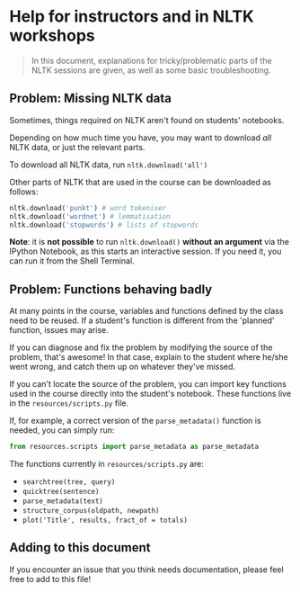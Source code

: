 # Help for instructors and in NLTK workshops

> In this document, explanations for tricky/problematic parts of the NLTK sessions are given, as well as some basic troubleshooting.

## Problem: Missing NLTK data

Sometimes, things required on NLTK aren't found on students' notebooks.

Depending on how much time you have, you may want to download *all* NLTK data, or just the relevant parts.

To download all NLTK data, run `nltk.download('all')`

Other parts of NLTK that are used in the course can be downloaded as follows:

```python
nltk.download('punkt') # word tokeniser
nltk.download('wordnet') # lemmatisation
nltk.download('stopwords') # lists of stopwords
```

**Note**: it is **not possible** to run `nltk.download()` **without an argument** via the IPython Notebook, as this starts an interactive session. If you need it, you can run it from the Shell Terminal.

## Problem: Functions behaving badly

At many points in the course, variables and functions defined by the class need to be reused. If a student's function is different from the 'planned' function, issues may arise.

If you can diagnose and fix the problem by modifying the source of the problem, that's awesome! In that case, explain to the student where he/she went wrong, and catch them up on whatever they've missed.

If you can't locate the source of the problem, you can import key functions used in the course directly into the student's notebook. These functions live in the `resources/scripts.py` file.

If, for example, a correct version of the `parse_metadata()` function is needed, you can simply run:

```python
from resources.scripts import parse_metadata as parse_metadata
```

The functions currently in `resources/scripts.py` are:

* `searchtree(tree, query)`
* `quicktree(sentence)`
* `parse_metadata(text)`
* `structure_corpus(oldpath, newpath)`
* `plot('Title', results, fract_of = totals)`

## Adding to this document

If you encounter an issue that you think needs documentation, please feel free to add to this file!